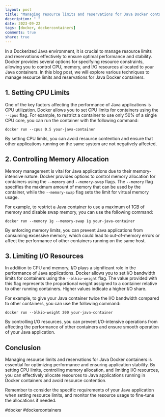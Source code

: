 ```yaml
---
layout: post
title: "Managing resource limits and reservations for Java Docker containers"
description: " "
date: 2023-09-22
tags: [docker, dockercontainers]
comments: true
share: true
---
```


In a Dockerized Java environment, it is crucial to manage resource limits and reservations effectively to ensure optimal performance and stability. Docker provides several options for specifying resource constraints, allowing you to control CPU, memory, and I/O resources allocated to your Java containers. In this blog post, we will explore various techniques to manage resource limits and reservations for Java Docker containers.

## 1. Setting CPU Limits

One of the key factors affecting the performance of Java applications is CPU utilization. Docker allows you to set CPU limits for containers using the `--cpus` flag. For example, to restrict a container to use only 50% of a single CPU core, you can run the container with the following command:

```docker
docker run --cpus 0.5 your-java-container
```

By setting CPU limits, you can avoid resource contention and ensure that other applications running on the same system are not negatively affected.

## 2. Controlling Memory Allocation

Memory management is vital for Java applications due to their memory-intensive nature. Docker provides options to control memory allocation for containers using the `--memory` and `--memory-swap` flags. The `--memory` flag specifies the maximum amount of memory that can be used by the container, while the `--memory-swap` flag sets the limit for virtual memory usage.

For example, to restrict a Java container to use a maximum of 1GB of memory and disable swap memory, you can use the following command:

```docker
docker run --memory 1g --memory-swap 1g your-java-container
```

By enforcing memory limits, you can prevent Java applications from consuming excessive memory, which could lead to out-of-memory errors or affect the performance of other containers running on the same host.

## 3. Limiting I/O Resources

In addition to CPU and memory, I/O plays a significant role in the performance of Java applications. Docker allows you to set I/O bandwidth limits for containers using the `--blkio-weight` flag. The value provided with this flag represents the proportional weight assigned to a container relative to other running containers. Higher values indicate a higher I/O share.

For example, to give your Java container twice the I/O bandwidth compared to other containers, you can use the following command:

```docker
docker run --blkio-weight 200 your-java-container
```

By controlling I/O resources, you can prevent I/O-intensive operations from affecting the performance of other containers and ensure smooth operation of your Java application.

## Conclusion

Managing resource limits and reservations for Java Docker containers is essential for optimizing performance and ensuring application stability. By setting CPU limits, controlling memory allocation, and limiting I/O resources, you can effectively allocate resources to Java applications running in Docker containers and avoid resource contention.

Remember to consider the specific requirements of your Java application when setting resource limits, and monitor the resource usage to fine-tune the allocations if needed.

#docker #dockercontainers